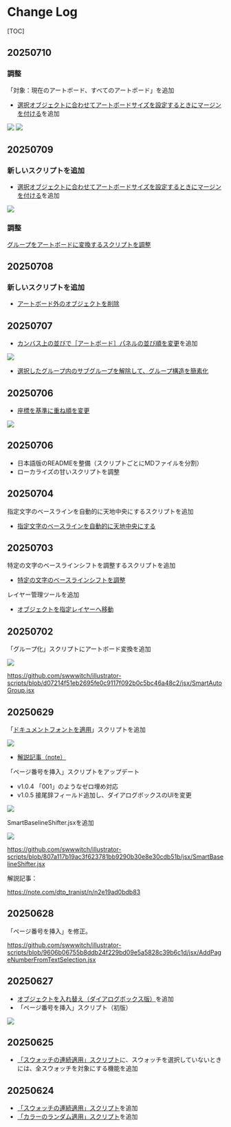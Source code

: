 # Change Log

[TOC]

## 20250710

### 調整

「対象：現在のアートボード、すべてのアートボード」を追加

- [選択オブジェクトに合わせてアートボードサイズを設定するときにマージンを付ける](readme-ja/FitArtboardWithMargin.md)を追加

![](https://www.dtp-transit.jp/images/ss-426-604-72-20250710-033725.png) ![](https://www.dtp-transit.jp/images/ss-400-616-72-20250710-033811.png)

## 20250709

### 新しいスクリプトを追加

- [選択オブジェクトに合わせてアートボードサイズを設定するときにマージンを付ける](readme-ja/FitArtboardWithMargin.md)を追加

![](https://www.dtp-transit.jp/images/ss-406-318-72-20250709-065622.png)


### 調整

[グループをアートボードに変換するスクリプトを調整](https://github.com/swwwitch/illustrator-scripts/blob/master/jsx/artboard/Group2Artboards.jsx)

## 20250708

### 新しいスクリプトを追加

- [アートボード外のオブジェクトを削除](readme-ja/DeleteOutsideArtboard.md)

## 20250707

- [カンバス上の並びで［アートボード］パネルの並び順を変更](readme-ja/ReorderArtboardsByPosition.md)を追加

![](https://www.dtp-transit.jp/images/ss-544-634-72-20250707-032437.png)

- [選択したグループ内のサブグループを解除して、グループ構造を簡素化](readme-ja/SimplifyGroups.md)

## 20250706

- [座標を基準に重ね順を変更](readme-ja/SortItemsByPosition.md)

![](https://www.dtp-transit.jp/images/ss-696-532-72-20250706-195040.png)

## 20250706

- 日本語版のREADMEを整備（スクリプトごとにMDファイルを分割）
- ローカライズの甘いスクリプトを調整

## 20250704

指定文字のベースラインを自動的に天地中央にするスクリプトを追加

- [指定文字のベースラインを自動的に天地中央にする](readme.ja/AdjustBaselineVerticalCenter.md)

## 20250703

特定の文字のベースラインシフトを調整するスクリプトを追加

- [特定の文字のベースラインシフトを調整](readme.ja/SmartBaselineShifter.md)

レイヤー管理ツールを追加

- [オブジェクトを指定レイヤーへ移動](readme.ja/SuperLayerManage.md)

## 20250702

「グループ化」スクリプトにアートボード変換を追加

![](png/ss-882-652-72-20250702-162914.png)

https://github.com/swwwitch/illustrator-scripts/blob/d07214f51eb2695fe0c9117f092b0c5bc46a48c2/jsx/SmartAutoGroup.jsx

## 20250629

「[ドキュメントフォントを適用](https://github.com/swwwitch/illustrator-scripts/blob/master/jsx/ApplyDocumentFonts.jsx)」スクリプトを追加

![](png/ss-880-632-72-20250629-185729.png)

- [解説記事（note）](https://note.com/dtp_tranist/n/n01d6ef7e9b5f)

「ページ番号を挿入」スクリプトをアップデート

- v1.0.4 「001」のようなゼロ埋め対応
- v1.0.5 接尾辞フィールド追加し、ダイアログボックスのUIを変更

![](png/ss-672-346-72-20250629-205331.png)

SmartBaselineShifter.jsxを追加

![](png/ss-460-584-72-20250629-225731.png)

https://github.com/swwwitch/illustrator-scripts/blob/807a117b19ac3f623781bb9290b30e8e30cdb51b/jsx/SmartBaselineShifter.jsx

解説記事：

https://note.com/dtp_tranist/n/n2e19ad0bdb83

## 20250628

「ページ番号を挿入」を修正。

https://github.com/swwwitch/illustrator-scripts/blob/9606b06755b8ddb24f229bd09e5a5828c39b6c1d/jsx/AddPageNumberFromTextSelection.jsx

## 20250627

- [オブジェクトを入れ替え（ダイアログボックス版）](https://github.com/swwwitch/illustrator-scripts/blob/master/jsx/SwapNearestItemWithDialogbox.jsx)を追加
- 「ページ番号を挿入」スクリプト（初版）

![](png/ss-664-440-72-20250627-114603.png)

## 20250625

- [「スウォッチの連続適用」スクリプト](https://github.com/swwwitch/illustrator-scripts/blob/master/jsx/ApplySwatchesToSelection.jsx)に、スウォッチを選択していないときには、全スウォッチを対象にする機能を追加

## 20250624

- [「スウォッチの連続適用」スクリプト](https://github.com/swwwitch/illustrator-scripts/blob/master/jsx/ApplySwatchesToSelection.jsx)を追加
- [「カラーのランダム適用」スクリプト](https://github.com/swwwitch/illustrator-scripts/blob/master/jsx/ShuffleObjectColors.jsx)を追加

